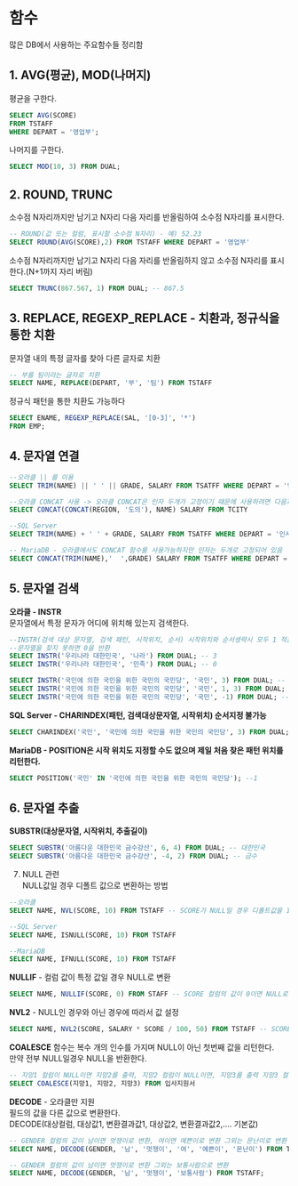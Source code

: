 # 함수

많은 DB에서 사용하는 주요함수들 정리함

## 1. AVG(평균), MOD(나머지)  
평균을 구한다.

```SQL
SELECT AVG(SCORE) 
FROM TSTAFF
WHERE DEPART = '영업부';
```

나머지를 구한다.
```SQL
SELECT MOD(10, 3) FROM DUAL;
```

## 2. ROUND, TRUNC  
소수점 N자리까지만 남기고 N자리 다음 자리를 반올림하여 소수점 N자리를 표시한다.  
```SQL
-- ROUND(값 또는 컬럼, 표시할 소수점 N자리) - 예) 52.23
SELECT ROUND(AVG(SCORE),2) FROM TSTAFF WHERE DEPART = '영업부'
```
소수점 N자리까지만 남기고 N자리 다음 자리를 반올림하지 않고 소수점 N자리를 표시한다.(N+1까지 자리 버림)
```SQL
SELECT TRUNC(867.567, 1) FROM DUAL; -- 867.5
```

## 3. REPLACE, REGEXP_REPLACE  - 치환과, 정규식을 통한 치환
문자열 내의 특정 글자를 찾아 다른 글자로 치환
```SQL
-- 부를 팀이라는 글자로 치환
SELECT NAME, REPLACE(DEPART, '부', '팀') FROM TSTAFF
```
정규식 패턴을 통한 치환도 가능하다
```SQL
SELECT ENAME, REGEXP_REPLACE(SAL, '[0-3]', '*')
FROM EMP;
```

## 4. 문자열 연결  
```SQL
--오라클 || 를 이용
SELECT TRIM(NAME) || ' ' || GRADE, SALARY FROM TSATFF WHERE DEPART = '인사과'

--오라클 CONCAT 사용 -> 오라클 CONCAT은 인자 두개가 고정이기 때문에 사용하려면 다음과 같이 사용
SELECT CONCAT(CONCAT(REGION, '도의'), NAME) SALARY FROM TCITY

--SQL Server
SELECT TRIM(NAME) + ' ' + GRADE, SALARY FROM TSATFF WHERE DEPART = '인사과'

-- MariaDB - 오라클에서도 CONCAT 함수를 사용가능하지만 인자는 두개로 고정되어 있음
SELECT CONCAT(TRIM(NAME),'  ',GRADE) SALARY FROM TSATFF WHERE DEPART = '인사과'
```

## 5. 문자열 검색 
**오라클 - INSTR**  
문자열에서 특정 문자가 어디에 위치해 있는지 검색한다.  
```SQL
--INSTR(검색 대상 문자열, 검색 패턴, 시작위치, 순서) 시작위치와 순서생략시 모두 1 적용
--문자열을 찾지 못하면 0을 반환
SELECT INSTR('우리나라 대한민국', '나라') FROM DUAL; -- 3
SELECT INSTR('우리나라 대한민국', '민족') FROM DUAL; -- 0

SELECT INSTR('국민에 의한 국민을 위한 국민의 국민당', '국민', 3) FROM DUAL; -- 3번째 부터 국민 글자를 검색하므로 결과 값 8
SELECT INSTR('국민에 의한 국민을 위한 국민의 국민당', '국민', 1, 3) FROM DUAL; -- 첫번째 부터 3번째에 나타나는 국민 글자를 검색하므로 결과값 15
SELECT INSTR('국민에 의한 국민을 위한 국민의 국민당', '국민', -1) FROM DUAL; -- 시작위치를 음수로 주면 끝에서 부터 검색하여 결과 값 19
```
**SQL Server - CHARINDEX(패턴, 검색대상문자열, 시작위치) 순서지정 불가능**
```SQL
SELECT CHARINDEX('국민', '국민에 의한 국민을 위한 국민의 국민당', 3) FROM DUAL; --3
```

**MariaDB - POSITION은 시작 위치도 지정할 수도 없으며 제일 처음 찾은 패턴 위치를 리턴한다.**
```SQL
SELECT POSITION('국민' IN '국민에 의한 국민을 위한 국민의 국민당'); --1
```

## 6. 문자열 추출  
**SUBSTR(대상문자열, 시작위치, 추출길이)**  
```SQL
SELECT SUBSTR('아름다운 대한민국 금수강산', 6, 4) FROM DUAL; -- 대한민국
SELECT SUBSTR('아름다운 대한민국 금수강산', -4, 2) FROM DUAL; -- 금수
```

7. NULL 관련  
NULL값일 경우 디폴트 값으로 변환하는 방법
```SQL
--오라클
SELECT NAME, NVL(SCORE, 10) FROM TSTAFF -- SCORE가 NULL일 경우 디폴트값을 10으로 설정

--SQL Server
SELECT NAME, ISNULL(SCORE, 10) FROM TSTAFF

--MariaDB
SELECT NAME, IFNULL(SCORE, 10) FROM TSTAFF
```

**NULLIF** - 컬럼 값이 특정 값일 경우 NULL로 변환
```SQL
SELECT NAME, NULLIF(SCORE, 0) FROM STAFF -- SCORE 컬럼의 값이 0이면 NULL로 변환
```

**NVL2** - NULL인 경우와 아닌 경우에 따라서 값 설정
```SQL
SELECT NAME, NVL2(SCORE, SALARY * SCORE / 100, 50) FROM TSTAFF -- SCORE가 NULL이 아닐경우  SALARY * SCORE / 100으로 설정 NULL일경우 50으로 설정
```

**COALESCE** 함수는 복수 개의 인수를 가지며 NULL이 아닌 첫번째 값을  리턴한다.  
만약 전부 NULL일경우 NULL을 반환한다.
```SQL
-- 지망1 컬럼이 NULL이면 지망2를 출력, 지망2 컬럼이 NULL이면, 지망3를 출력 지망3 컬럼이 NULL이면 NULL 출력
SELECT COALESCE(지망1, 지망2, 지망3) FROM 입사지원서
```

**DECODE** - 오라클만 지원  
필드의 값을 다른 값으로 변환한다.  
DECODE(대상컬럼, 대상값1, 변환결과값1, 대상값2, 변환결과값2,.... 기본값)

```SQL
-- GENDER 컬럼의 값이 남이면 멋쟁이로 변환, 여이면 예쁜이로 변환 그외는 몬난이로 변환
SELECT NAME, DECODE(GENDER, '남', '멋쟁이', '여', '예쁜이', '몬난이') FROM TSTAFF;

-- GENDER 컬럼의 값이 남이면 멋쟁이로 변환 그외는 보통사람으로 변환
SELECT NAME, DECODE(GENDER, '남', '멋쟁이', '보통사람') FROM TSTAFF; 

```
